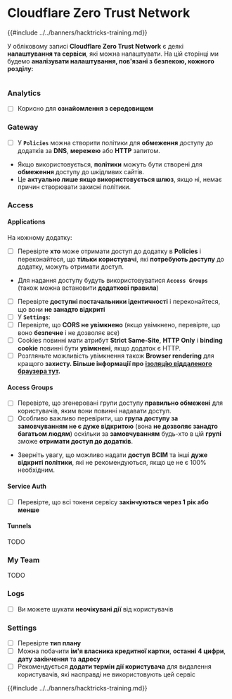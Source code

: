 # Cloudflare Zero Trust Network

{{#include ../../banners/hacktricks-training.md}}

У обліковому записі **Cloudflare Zero Trust Network** є деякі **налаштування та сервіси**, які можна налаштувати. На цій сторінці ми будемо **аналізувати налаштування, пов'язані з безпекою, кожного розділу:**

<figure><img src="../../images/image (206).png" alt=""><figcaption></figcaption></figure>

### Analytics

- [ ] Корисно для **ознайомлення з середовищем**

### **Gateway**

- [ ] У **`Policies`** можна створити політики для **обмеження** доступу до додатків за **DNS**, **мережею** або **HTTP** запитом.
- Якщо використовується, **політики** можуть бути створені для **обмеження** доступу до шкідливих сайтів.
- Це **актуально лише якщо використовується шлюз**, якщо ні, немає причин створювати захисні політики.

### Access

#### Applications

На кожному додатку:

- [ ] Перевірте **хто** може отримати доступ до додатку в **Policies** і переконайтеся, що **тільки** **користувачі**, які **потребують доступу** до додатку, можуть отримати доступ.
- Для надання доступу будуть використовуватися **`Access Groups`** (також можна встановити **додаткові правила**)
- [ ] Перевірте **доступні постачальники ідентичності** і переконайтеся, що вони **не занадто відкриті**
- [ ] У **`Settings`**:
- [ ] Перевірте, що **CORS не увімкнено** (якщо увімкнено, перевірте, що воно **безпечне** і не дозволяє все)
- [ ] Cookies повинні мати атрибут **Strict Same-Site**, **HTTP Only** і **binding cookie** повинні бути **увімкнені**, якщо додаток є HTTP.
- [ ] Розгляньте можливість увімкнення також **Browser rendering** для кращого **захисту. Більше інформації про** [**ізоляцію віддаленого браузера тут**](https://blog.cloudflare.com/cloudflare-and-remote-browser-isolation/)**.**

#### **Access Groups**

- [ ] Перевірте, що згенеровані групи доступу **правильно обмежені** для користувачів, яким вони повинні надавати доступ.
- [ ] Особливо важливо перевірити, що **група доступу за замовчуванням не є дуже відкритою** (вона **не дозволяє занадто багатьом людям**) оскільки за **замовчуванням** будь-хто в цій **групі** зможе **отримати доступ до додатків**.
- Зверніть увагу, що можливо надати **доступ** **ВСІМ** та інші **дуже відкриті політики**, які не рекомендуються, якщо це не є 100% необхідним.

#### Service Auth

- [ ] Перевірте, що всі токени сервісу **закінчуються через 1 рік або менше**

#### Tunnels

TODO

### My Team

TODO

### Logs

- [ ] Ви можете шукати **неочікувані дії** від користувачів

### Settings

- [ ] Перевірте **тип плану**
- [ ] Можна побачити **ім'я власника кредитної картки**, **останні 4 цифри**, **дату закінчення** та **адресу**
- [ ] Рекомендується **додати термін дії користувача** для видалення користувачів, які насправді не використовують цей сервіс

{{#include ../../banners/hacktricks-training.md}}
